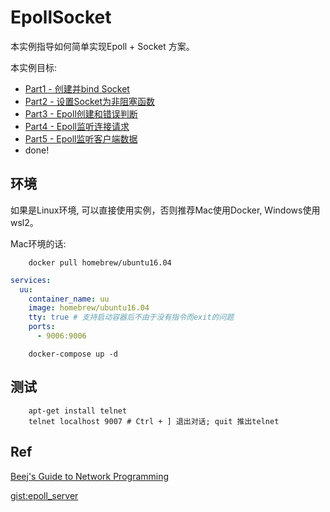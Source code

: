# EpollSocket

本实例指导如何简单实现Epoll + Socket 方案。

本实例目标:

+ [Part1 - 创建并bind Socket](./tech/part1.md)
+ [Part2 - 设置Socket为非阻塞函数](./tech/part2.md)
+ [Part3 - Epoll创建和错误判断](./tech/part3.md)
+ [Part4 - Epoll监听连接请求](./tech/part4.md)
+ [Part5 - Epoll监听客户端数据](./tech/part5.md)
+ done!

## 环境

如果是Linux环境, 可以直接使用实例，否则推荐Mac使用Docker, Windows使用wsl2。

Mac环境的话:

        docker pull homebrew/ubuntu16.04
```yml
services:
  uu:
    container_name: uu
    image: homebrew/ubuntu16.04
    tty: true # 支持启动容器后不由于没有指令而exit的问题
    ports:
      - 9006:9006
```

        docker-compose up -d

## 测试

        apt-get install telnet
        telnet localhost 9007 # Ctrl + ] 退出对话; quit 推出telnet

## Ref

[Beej's Guide to Network Programming](https://beej-zhcn.netdpi.net/client-server_basic/jian_dan_de_stream_server)

[gist:epoll_server](https://gist.github.com/lidawn/90349e9260790e438a763c1e55b5b37c)
